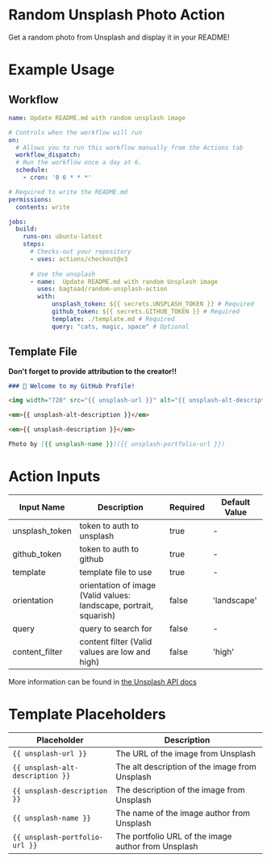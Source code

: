 # Random Unsplash Photo Action

Get a random photo from Unsplash and display it in your README!

# Example Usage


## Workflow
```yaml
name: Update README.md with random unsplash image

# Controls when the workflow will run
on:
  # Allows you to run this workflow manually from the Actions tab
  workflow_dispatch:
  # Run the workflow once a day at 6.
  schedule:
    - cron: '0 6 * * *'

# Required to write the README.md
permissions:
  contents: write

jobs:
  build:
    runs-on: ubuntu-latest
    steps:
      # Checks-out your repository
      - uses: actions/checkout@v3
      
      # Use the unsplash 
      - name:  Update README.md with random Unsplash image
        uses: bagtoad/random-unsplash-action
        with:
            unsplash_token: ${{ secrets.UNSPLASH_TOKEN }} # Required
            github_token: ${{ secrets.GITHUB_TOKEN }} # Required
            template: ./template.md # Required
            query: "cats, magic, space" # Optional
```

## Template File

**Don't forget to provide attribution to the creator!!**

```markdown
### 👋 Welcome to my GitHub Profile!

<img width="720" src="{{ unsplash-url }}" alt="{{ unsplash-alt-description }}">

<em>{{ unsplash-alt-description }}</em>

<em>{{ unsplash-description }}</em>

Photo by [{{ unsplash-name }}]({{ unsplash-portfolio-url }})

```

# Action Inputs

| Input Name      | Description                                         | Required | Default Value |
| --------------- | --------------------------------------------------- | -------- | ------------- |
| unsplash_token  | token to auth to unsplash                           | true     | -             |
| github_token    | token to auth to github                             | true     | -             |
| template        | template file to use                                | true     | -             |
| orientation     | orientation of image (Valid values: landscape, portrait, squarish) | false    | 'landscape'   |
| query           | query to search for                                 | false    | -             |
| content_filter  | content filter (Valid values are low and high)      | false    | 'high'        |


More information can be found in [the Unsplash API docs](https://unsplash.com/documentation#get-a-random-photo)

# Template Placeholders

| Placeholder             | Description                                       |
| ----------------------- | ------------------------------------------------- |
| `{{ unsplash-url }}`      | The URL of the image from Unsplash                |
| `{{ unsplash-alt-description }}` | The alt description of the image from Unsplash |
| `{{ unsplash-description }}` | The description of the image from Unsplash      |
| `{{ unsplash-name }}`     | The name of the image author from Unsplash        |
| `{{ unsplash-portfolio-url }}` | The portfolio URL of the image author from Unsplash |